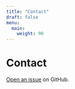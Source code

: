 ```yaml
---
title: "Contact"
draft: false
menu:
  main:
    weight: 90
---
```


# Contact

[Open an issue](https://github.com/myronkharkover/hugo-mock-landing-page-autodeployed/issues/new) on GitHub.
